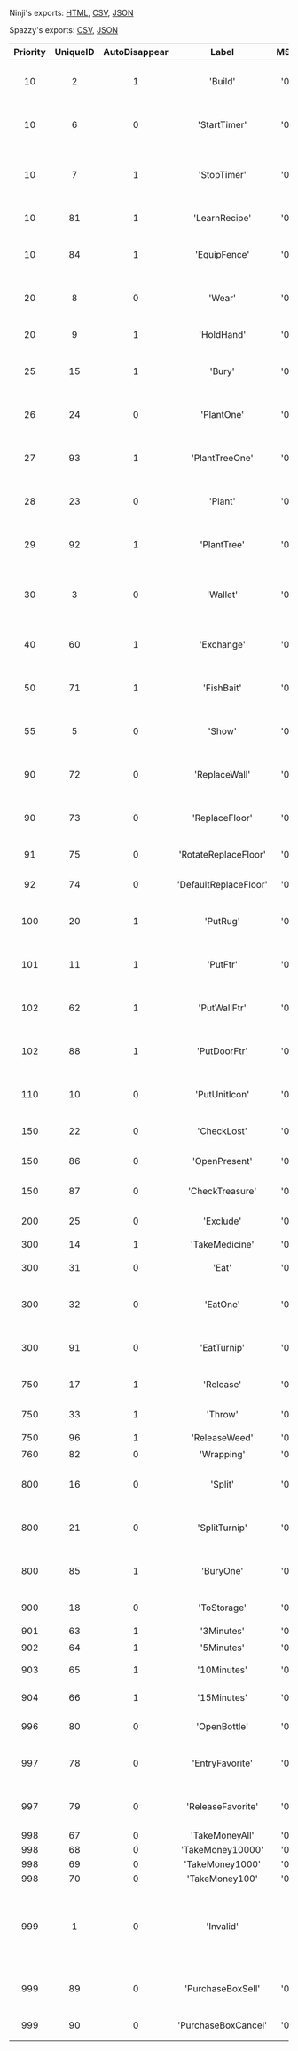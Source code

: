 Ninji's exports: [HTML](https://wuffs.org/acnh/bcsv_150/html/ItemUIContextMenu.html), [CSV](https://wuffs.org/acnh/bcsv_150/csv/ItemUIContextMenu.csv), [JSON](https://wuffs.org/acnh/bcsv_150/json/ItemUIContextMenu.json)

Spazzy's exports: [CSV](https://github.com/McSpazzy/acnh-csv/blob/master/ItemUIContextMenu.csv), [JSON](https://github.com/McSpazzy/acnh-json/blob/master/ItemUIContextMenu.json)

| Priority | UniqueID | AutoDisappear | Label | MSLabel | Name |
|:--:|:--:|:--:|:--:|:--:|:--:|
| 10 | 2 | 1 | 'Build' | '0128' | 'ここにたてる' | 
| 10 | 6 | 0 | 'StartTimer' | '0105' | '時間をはかる' | 
| 10 | 7 | 1 | 'StopTimer' | '0106' | 'タイマーをとめる' | 
| 10 | 81 | 1 | 'LearnRecipe' | '0149' | '覚える' | 
| 10 | 84 | 1 | 'EquipFence' | '0101' | '柵を立てる' | 
| 20 | 8 | 0 | 'Wear' | '0107' | '身につける' | 
| 20 | 9 | 1 | 'HoldHand' | '0108' | '手に持つ' | 
| 25 | 15 | 1 | 'Bury' | '0116' | '穴にうめる' | 
| 26 | 24 | 0 | 'PlantOne' | '0130' | '1コ植える' | 
| 27 | 93 | 1 | 'PlantTreeOne' | '0197' | '1コ植える' | 
| 28 | 23 | 0 | 'Plant' | '0129' | '地面に植える' | 
| 29 | 92 | 1 | 'PlantTree' | '0196' | '地面に植える' | 
| 30 | 3 | 0 | 'Wallet' | '0103' | 'おサイフにしまう' | 
| 40 | 60 | 1 | 'Exchange' | '0131' | '入れ替える' | 
| 50 | 71 | 1 | 'FishBait' | '0139' | 'エサをまく' | 
| 55 | 5 | 0 | 'Show' | '0119' | '見せびらかす' | 
| 90 | 72 | 0 | 'ReplaceWall' | '0140' | 'かべにはる' | 
| 90 | 73 | 0 | 'ReplaceFloor' | '0141' | 'ゆかにはる' | 
| 91 | 75 | 0 | 'RotateReplaceFloor' | '0143' | 'ヨコむき' | 
| 92 | 74 | 0 | 'DefaultReplaceFloor' | '0142' | 'タテむき' | 
| 100 | 20 | 1 | 'PutRug' | '0124' | 'この辺にしく' | 
| 101 | 11 | 1 | 'PutFtr' | '0111' | 'この辺に飾る' | 
| 102 | 62 | 1 | 'PutWallFtr' | '0112' | 'かべに飾る' | 
| 102 | 88 | 1 | 'PutDoorFtr' | '0145' | 'ドアに飾る' | 
| 110 | 10 | 0 | 'PutUnitIcon' | '0110' | 'この辺に置く' | 
| 150 | 22 | 0 | 'CheckLost' | '0126' | '調べる' | 
| 150 | 86 | 0 | 'OpenPresent' | '0113' | '開ける' | 
| 150 | 87 | 0 | 'CheckTreasure' | '0144' | '開ける' | 
| 200 | 25 | 0 | 'Exclude' | '0127' | 'しまう' | 
| 300 | 14 | 1 | 'TakeMedicine' | '0115' | '飲む' | 
| 300 | 31 | 0 | 'Eat' | '0133' | '食べる' | 
| 300 | 32 | 0 | 'EatOne' | '0134' | '1コ食べる' | 
| 300 | 91 | 0 | 'EatTurnip' | '0151' | '10カブ食べる' | 
| 750 | 17 | 1 | 'Release' | '0118' | '逃がす' | 
| 750 | 33 | 1 | 'Throw' | '0120' | '捨てる' | 
| 750 | 96 | 1 | 'ReleaseWeed' | '0199' | '戻す' | 
| 760 | 82 | 0 | 'Wrapping' | '0150' | '包む' | 
| 800 | 16 | 0 | 'Split' | '0117' | '1コわける' | 
| 800 | 21 | 0 | 'SplitTurnip' | '0125' | '10カブ分ける' | 
| 800 | 85 | 1 | 'BuryOne' | '0132' | '1コうめる' | 
| 900 | 18 | 0 | 'ToStorage' | '0121' | '収納する' | 
| 901 | 63 | 1 | '3Minutes' | '0135' | '3分' | 
| 902 | 64 | 1 | '5Minutes' | '0136' | '5分' | 
| 903 | 65 | 1 | '10Minutes' | '0137' | '10分' | 
| 904 | 66 | 1 | '15Minutes' | '0138' | '15分' | 
| 996 | 80 | 0 | 'OpenBottle' | '0148' | '開ける' | 
| 997 | 78 | 0 | 'EntryFavorite' | '0146' | 'おきに登録' | 
| 997 | 79 | 0 | 'ReleaseFavorite' | '0147' | 'おきに解除' | 
| 998 | 67 | 0 | 'TakeMoneyAll' | '0190' | '' | 
| 998 | 68 | 0 | 'TakeMoney10000' | '0191' | '' | 
| 998 | 69 | 0 | 'TakeMoney1000' | '0192' | '' | 
| 998 | 70 | 0 | 'TakeMoney100' | '0193' | '' | 
| 999 | 1 | 0 | 'Invalid' | '' | '無効値( プログラム使用 )' | 
| 999 | 89 | 0 | 'PurchaseBoxSell' | '0194' | '売っちゃう！' | 
| 999 | 90 | 0 | 'PurchaseBoxCancel' | '0195' | 'やめとく' | 
